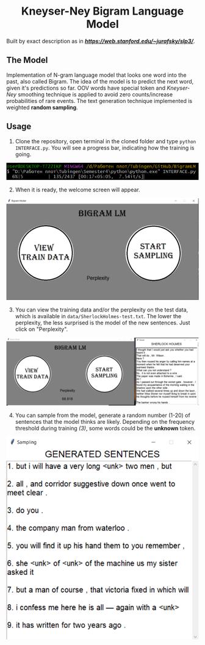 <h1 align="center"> Kneyser-Ney Bigram Language Model </h1>

Built by exact description as in ***https://web.stanford.edu/~jurafsky/slp3/***.

<h2>The Model</h2>

Implementation of N-gram language model that looks one word into the past, also called Bigram. The idea of the model is
to predict the next word, given it's predictions so far.
OOV words have special token and <em>Kneyser-Ney</em> smoothing technique is applied to avoid zero counts/increase
probabilities of rare events. The text generation technique implemented is weighted **random sampling**.  

<h2>Usage</h2>

1. Clone the repository, open terminal in the cloned folder and type `python INTERFACE.py`. You will see a progress bar,
   indicating how the training is going.

![Model Training](images/load_model.png)

2. When it is ready, the welcome screen will appear.

![Main Screen](images/welcome_screen.png)

3. You can view the training data and/or the perplexity on the test data, which is available
   in `data/SherlockHolmes-test.txt`. The lower the perplexity, the less surprised is the model of the new sentences. Just click on "Perplexity".

![Data and Perplexity](images/perplexity_train_data.png)

4. You can sample from the model, generate a random number (1-20) of sentences that the model thinks are likely.
   Depending on the frequency threshold during training <em>(3)</em>, some words could be the **unknown** token.

![Sampling](images/model_sampling.png)
